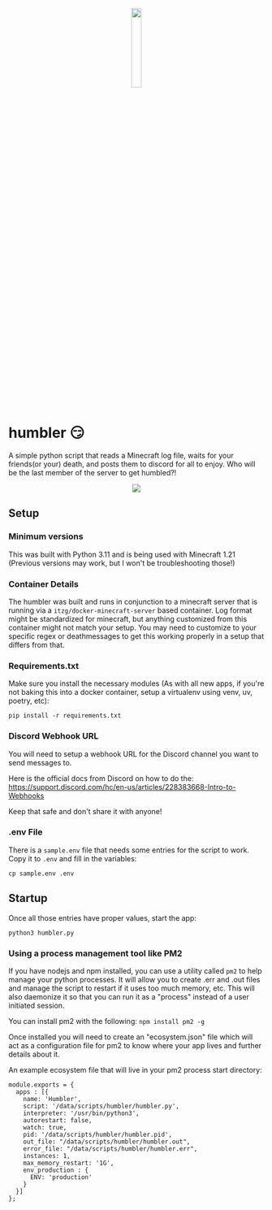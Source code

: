 
<p align="center" width="100%"><img width="20%" height="20%" src="https://github.com/josephcarmello/humbler/assets/14276892/2baf1a40-985b-4ea0-a966-8327ff2653a4" /></p>

# humbler :smirk:

A simple python script that reads a Minecraft log file, waits for your friends(or your) death, and posts them to discord for all to enjoy. Who will be the last member of the server to get humbled?!

<p align="center" width="100%"><img src="https://github.com/josephcarmello/humbler/assets/14276892/8a7bdf5f-e477-4d24-880c-a969a480cc2a" /></p>

## Setup

### Minimum versions
This was built with Python 3.11 and is being used with Minecraft 1.21 (Previous versions may work, but I won't be troubleshooting those!) 

### Container Details
The humbler was built and runs in conjunction to a minecraft server that is running via a `itzg/docker-minecraft-server` based container. 
Log format might be standardized for minecraft, but anything customized from this container might not match your setup. 
You may need to customize to your specific regex or deathmessages to get this working properly in a setup that differs from that.

### Requirements.txt
Make sure you install the necessary modules (As with all new apps, if you're not baking this into a docker container, setup a virtualenv using venv, uv, poetry, etc):
```
pip install -r requirements.txt
```

### Discord Webhook URL
You will need to setup a webhook URL for the Discord channel you want to send messages to.

Here is the official docs from Discord on how to do the: https://support.discord.com/hc/en-us/articles/228383668-Intro-to-Webhooks

Keep that safe and don't share it with anyone!

### .env File
There is a `sample.env` file that needs some entries for the script to work. Copy it to `.env` and fill in the variables:
```
cp sample.env .env
```
## Startup
Once all those entries have proper values, start the app:

```
python3 humbler.py
```
### Using a process management tool like PM2
If you have nodejs and npm installed, you can use a utility called `pm2` to help manage your python processes. 
It will allow you to create .err and .out files and manage the script to restart if it uses too much memory, etc.
This will also daemonize it so that you can run it as a "process" instead of a user initiated session.

You can install pm2 with the following:
```npm install pm2 -g```

Once installed you will need to create an "ecosystem.json" file which will act as a configuration file for pm2 to know where your app lives and further details about it.

An example ecosystem file that will live in your pm2 process start directory:
```
module.exports = {
  apps : [{
    name: 'Humbler',
    script: '/data/scripts/humbler/humbler.py',
    interpreter: '/usr/bin/python3',
    autorestart: false,
    watch: true,
    pid: '/data/scripts/humbler/humbler.pid',
    out_file: "/data/scripts/humbler/humbler.out",
    error_file: "/data/scripts/humbler/humbler.err",
    instances: 1,
    max_memory_restart: '1G',
    env_production : {
      ENV: 'production'
    }
  }]
};
```

